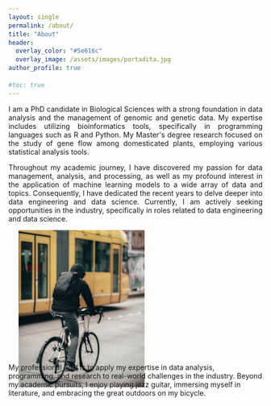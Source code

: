 ```yaml
---
layout: single
permalink: /about/
title: "About"
header:
  overlay_color: "#5e616c"
  overlay_image: /assets/images/portadita.jpg
author_profile: true

#toc: true
---
```


<p style="text-align: justify;">
I am a PhD candidate in Biological Sciences with a strong foundation in data analysis and the management of genomic and genetic data. My expertise includes utilizing bioinformatics tools, specifically in programming languages such as R and Python. My Master's degree research focused on the study of gene flow among domesticated plants, employing various statistical analysis tools.</p>
<p style="text-align: justify;">
Throughout my academic journey, I have discovered my passion for data management, analysis, 
and processing, as well as my profound interest in the application of machine learning models to a wide array of data and topics. Consequently, I have dedicated the recent years to delve deeper into data engineering and data science. Currently, I am actively seeking opportunities in the industry, specifically in roles related to data engineering and data science.</p>

<figure style="width: 250px; height: 250px; margin: 10px 20px;"  class="align-right">
  <img src="/assets/images/bicicle4.jpg " alt="">
</figure> 
<p style="text-align: justify;">

My professional goal is to apply my expertise in data analysis, programming, and research to real-world challenges in the industry. Beyond my academic pursuits, I enjoy  playing jazz guitar, immersing myself in literature, and embracing the great outdoors on my bicycle.

</p>